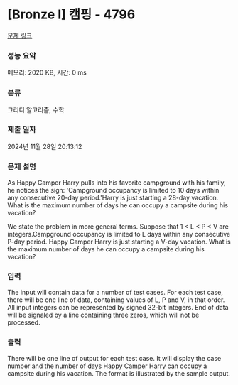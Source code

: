 # [Bronze I] 캠핑 - 4796 

[문제 링크](https://www.acmicpc.net/problem/4796) 

### 성능 요약

메모리: 2020 KB, 시간: 0 ms

### 분류

그리디 알고리즘, 수학

### 제출 일자

2024년 11월 28일 20:13:12

### 문제 설명

<p>As Happy Camper Harry pulls into his favorite campground with his family, he notices the sign: 'Campground occupancy is limited to 10 days within any consecutive 20-day period.'Harry is just starting a 28-day vacation. What is the maximum number of days he can occupy a campsite during his vacation?</p>

<p>We state the problem in more general terms. Suppose that 1 < L < P < V are integers.Campground occupancy is limited to L days within any consecutive P-day period. Happy Camper Harry is just starting a V-day vacation. What is the maximum number of days he can occupy a campsite during his vacation?</p>

### 입력 

 <p>The input will contain data for a number of test cases. For each test case, there will be one line of data, containing values of L, P and V, in that order. All input integers can be represented by signed 32-bit integers. End of data will be signaled by a line containing three zeros, which will not be processed.</p>

### 출력 

 <p>There will be one line of output for each test case. It will display the case number and the number of days Happy Camper Harry can occupy a campsite during his vacation. The format is illustrated by the sample output.</p>

